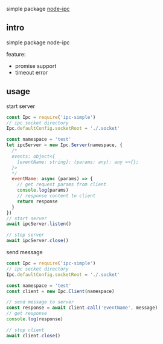 simple package [node-ipc](https://github.com/RIAEvangelist/node-ipc)


## intro

simple package node-ipc


feature:

* promise support
* timeout error


## usage

start server

```js
const Ipc = require('ipc-simple')
// ipc socket directory
Ipc.defaultConfig.socketRoot = './.socket'

const namespace = 'test'
let ipcServer = new Ipc.Server(namespace, {
  /* 
  events: object<{
    [eventName: string]: (params: any): any =>{};
  }>
  */
  eventName: async (params) => {
    // get request params from client
    console.log(params)
    // response content to client
    return response
  }
})
// start server
await ipcServer.listen()

// stop server
await ipcServer.close()
```

send message

```js
const Ipc = require('ipc-simple')
// ipc socket directory
Ipc.defaultConfig.socketRoot = './.socket'

const namespace = 'test'
const client = new Ipc.Client(namespace)

// send message to server
const response = await client.call('eventName', message)
// get response
console.log(response)

// stop client
await client.close()
```